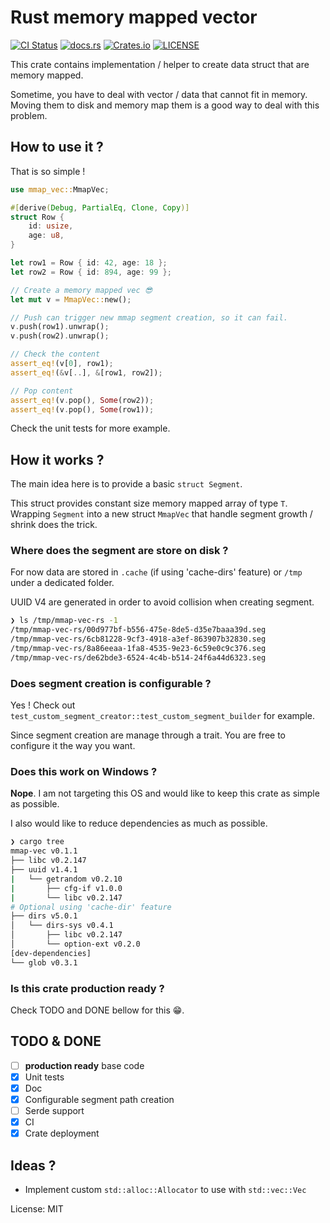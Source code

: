 # Rust memory mapped vector

[![CI Status](https://github.com/arthurlm/mmap-vec/workflows/Test/badge.svg)](https://github.com/arthurlm/mmap-vec/actions/)
[![docs.rs](https://docs.rs/mmap-vec/badge.svg)](https://docs.rs/mmap-vec/)
[![Crates.io](https://img.shields.io/crates/v/mmap-vec)](https://crates.io/crates/mmap-vec)
[![LICENSE](https://img.shields.io/crates/l/mmap-vec)](https://raw.githubusercontent.com/arthurlm/mmap-vec/main/LICENSE)

This crate contains implementation / helper to create data struct that are memory mapped.

Sometime, you have to deal with vector / data that cannot fit in memory.
Moving them to disk and memory map them is a good way to deal with this problem.

## How to use it ?

That is so simple !

```rust
use mmap_vec::MmapVec;

#[derive(Debug, PartialEq, Clone, Copy)]
struct Row {
    id: usize,
    age: u8,
}

let row1 = Row { id: 42, age: 18 };
let row2 = Row { id: 894, age: 99 };

// Create a memory mapped vec 😎
let mut v = MmapVec::new();

// Push can trigger new mmap segment creation, so it can fail.
v.push(row1).unwrap();
v.push(row2).unwrap();

// Check the content
assert_eq!(v[0], row1);
assert_eq!(&v[..], &[row1, row2]);

// Pop content
assert_eq!(v.pop(), Some(row2));
assert_eq!(v.pop(), Some(row1));
```

Check the unit tests for more example.

## How it works ?

The main idea here is to provide a basic `struct Segment`.

This struct provides constant size memory mapped array of type `T`.
Wrapping `Segment` into a new struct `MmapVec` that handle segment growth / shrink does the trick.

### Where does the segment are store on disk ?

For now data are stored in `.cache` (if using 'cache-dirs' feature) or `/tmp` under a dedicated folder.

UUID V4 are generated in order to avoid collision when creating segment.

```bash
❯ ls /tmp/mmap-vec-rs -1
/tmp/mmap-vec-rs/00d977bf-b556-475e-8de5-d35e7baaa39d.seg
/tmp/mmap-vec-rs/6cb81228-9cf3-4918-a3ef-863907b32830.seg
/tmp/mmap-vec-rs/8a86eeaa-1fa8-4535-9e23-6c59e0c9c376.seg
/tmp/mmap-vec-rs/de62bde3-6524-4c4b-b514-24f6a44d6323.seg
```

### Does segment creation is configurable ?

Yes ! Check out `test_custom_segment_creator::test_custom_segment_builder` for example.

Since segment creation are manage through a trait. You are free to configure it the way you want.

### Does this work on Windows ?

__Nope__. I am not targeting this OS and would like to keep this crate as simple as possible.

I also would like to reduce dependencies as much as possible.

```bash
❯ cargo tree
mmap-vec v0.1.1
├── libc v0.2.147
├── uuid v1.4.1
|   └── getrandom v0.2.10
|       ├── cfg-if v1.0.0
|       └── libc v0.2.147
# Optional using 'cache-dir' feature
├── dirs v5.0.1
│   └── dirs-sys v0.4.1
│       ├── libc v0.2.147
│       └── option-ext v0.2.0
[dev-dependencies]
└── glob v0.3.1
```

### Is this crate production ready ?

Check TODO and DONE bellow for this 😁.

## TODO & DONE

- [ ] __production ready__ base code
- [x] Unit tests
- [x] Doc
- [x] Configurable segment path creation
- [ ] Serde support
- [x] CI
- [x] Crate deployment

## Ideas ?

- Implement custom `std::alloc::Allocator` to use with `std::vec::Vec`

License: MIT
